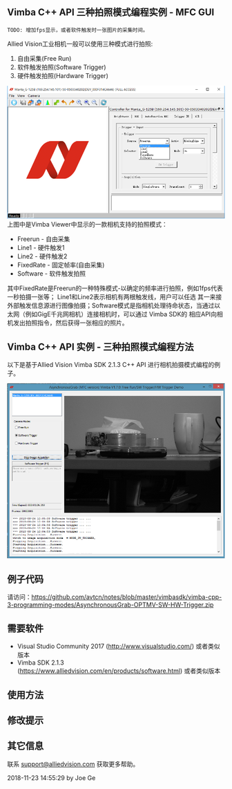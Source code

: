 Vimba C++ API 三种拍照模式编程实例 - MFC GUI
---

```
TODO: 增加fps显示，或者软件触发时一张图片的采集时间。
```

Allied Vision工业相机一般可以使用三种模式进行拍照:
1. 自由采集(Free Run)
2. 软件触发拍照(Software Trigger)
3. 硬件触发拍照(Hardware Trigger)


![GitHub]( vimba-3-models.png "Allied Vision Vimba Viewer 3 photo capturing modes settings") 
上图中是Vimba Viewer中显示的一款相机支持的拍照模式：
* Freerun - 自由采集
* Line1 - 硬件触发1
* Line2 - 硬件触发2
* FixedRate - 固定帧率(自由采集)
* Software - 软件触发拍照  

其中FixedRate是Freerun的一种特殊模式-以确定的频率进行拍照，例如1fps代表一秒拍摄一张等； Line1和Line2表示相机有两根触发线，用户可以任选
其一来接外部触发信息源进行图像拍摄；Software模式是指相机处理待命状态，当通过以太网（例如GigE千兆网相机）连接相机时，可以通过 Vimba SDK的
相应API向相机发出拍照指令，然后获得一张相应的照片。


## Vimba C++ API 实例 - 三种拍照模式编程方法
以下是基于Allied Vision Vimba SDK 2.1.3 C++ API 进行相机拍摄模式编程的例子。

![GitHub]( Joe-Demo-Three-Modes-Vimba-CPlusPlus.png "Allied Vision Camera 3 photo capturing modes") 


## 例子代码
请访问：https://github.com/avtcn/notes/blob/master/vimbasdk/vimba-cpp-3-programming-modes/AsynchronousGrab-OPTMV-SW-HW-Trigger.zip 

## 需要软件
* Visual Studio Community 2017 (http://www.visualstudio.com/) 或者类似版本
* Vimba SDK 2.1.3 (https://www.alliedvision.com/en/products/software.html) 或者类似版本

## 使用方法

## 修改提示


## 其它信息
联系 support@alliedvision.com 获取更多帮助。

2018-11-23 14:55:29
by Joe Ge

